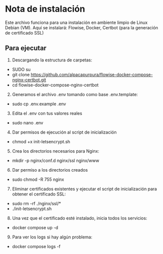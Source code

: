 # Nota de instalación

Este archivo funciona para una instalación en ambiente limpio de Linux Debian (VM). Aquí se instalará: Flowise, Docker, Certbot (para la generación de certificado SSL)

## Para ejecutar
1. Descargando la estructura de carpetas:
- SUDO su 
- git clone https://github.com/alpacapurpura/flowise-docker-compose-nginx-certbot.git
- cd flowise-docker-compose-nginx-certbot


2. Generamos el archivo .env tomando como base .env.template:
- sudo cp .env.example .env 

3. Edita el .env con tus valores reales
- sudo nano .env

4. Dar permisos de ejecución al script de inicialización
- chmod +x init-letsencrypt.sh

5. Crea los directorios necesarios para Nginx:
- mkdir -p nginx/conf.d nginx/ssl nginx/www

6. Dar permiso a los directorios creados
- sudo chmod -R 755 nginx

7. Eliminar certificados existentes y ejecutar el script de inicialización para obtener el certificado SSL:
- sudo rm -rf ./nginx/ssl/*
- ./init-letsencrypt.sh

8. Una vez que el certificado esté instalado, inicia todos los servicios:
- docker compose up -d

9. Para ver los logs si hay algún problema:
- docker compose logs -f